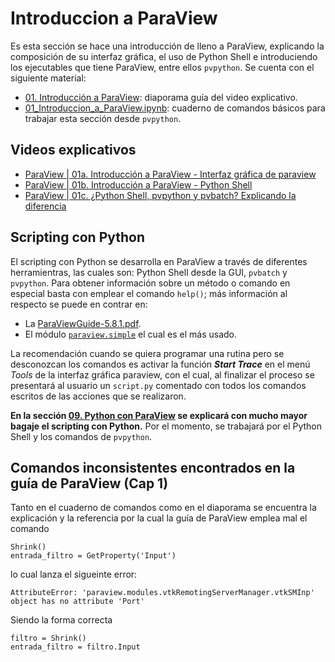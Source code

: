 # Introduccion a ParaView

Es esta sección se hace una introducción de lleno a ParaView, explicando la composición de su interfaz gráfica, el uso de Python Shell e introduciendo los ejecutables que tiene ParaView, entre ellos ```pvpython```. Se cuenta con el siguiente material:

- [01. Introducción a ParaView](01_Introduccion_a_ParaView.pdf): diaporama guía del video explicativo.
- [01_Introduccion_a_ParaView.ipynb](01_Introduccion_a_ParaView.ipynb): cuaderno de comandos básicos para trabajar esta sección desde ```pvpython```.

## Videos explicativos

- [ParaView | 01a. Introducción a ParaView - Interfaz gráfica de paraview](https://youtu.be/Hx6kPCnk0RI)
- [ParaView | 01b. Introducción a ParaView - Python Shell](https://youtu.be/IM88o6Rj2pA)
- [ParaView | 01c. ¿Python Shell, pvpython y pvbatch? Explicando la diferencia](https://youtu.be/qzdUFue56PE)

## Scripting con Python

El scripting con Python se desarrolla en ParaView a través de diferentes herramientras, las cuales son: Python Shell desde la GUI, ```pvbatch``` y ```pvpython```. Para obtener información sobre un método o comando en especial basta con emplear el comando ```help()```; más información al respecto se puede en contrar en:

- La [ParaViewGuide-5.8.1.pdf](https://www.paraview.org/files/v5.8/ParaViewGuide-5.8.1.pdf).
- El módulo [```paraview.simple```](https://kitware.github.io/paraview-docs/latest/python/paraview.simple.html) el cual es el más usado.

La recomendación cuando se quiera programar una rutina pero se desconozcan los comandos es activar la función ***Start Trace*** en el menú *Tools* de la interfaz gráfica paraview, con el cual, al finalizar el proceso se presentará al usuario un ```script.py``` comentado con todos los comandos escritos de las acciones que se realizaron.

**En la sección [09. Python con ParaView](...\09_Python_con_ParaView) se explicará con mucho mayor bagaje el scripting con Python.** Por el momento, se trabajará por el Python Shell y los comandos de ```pvpython```.

## Comandos inconsistentes encontrados en la guía de ParaView (Cap 1)

Tanto en el cuaderno de comandos como en el diaporama se encuentra la explicación y la referencia por la cual la guía de ParaView emplea mal el comando

```
Shrink()
entrada_filtro = GetProperty('Input')
```

lo cual lanza el sigueinte error:

```
AttributeError: 'paraview.modules.vtkRemotingServerManager.vtkSMInp' object has no attribute 'Port'
```

Siendo la forma correcta

```
filtro = Shrink()
entrada_filtro = filtro.Input
```